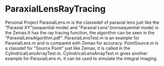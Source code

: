 # ParaxialLensRayTracing
Personal Project
ParaxialLens.m is the classedef of paraxial lens just like the 
 "Paraxial XY"(sequential mode) and "Paraxial Lens"(nonsequential mode)
in the Zemax.It has the ray tracing function, the algorithm can be seen
in the "ParaxialLensAlgorithm.pdf".
ParaxialLensTest.m is an example for ParaxialLens.m and is compared with
Zemax for accuracy.
PointSource.m is a classdef for "Source Point" just like Zemax, it is called
in the CylindricalLensArrayTest.m.
CylindricalLensArrayTest.m gives another example for ParaxialLens.m, it
can be used to simulate the integral imaging.
